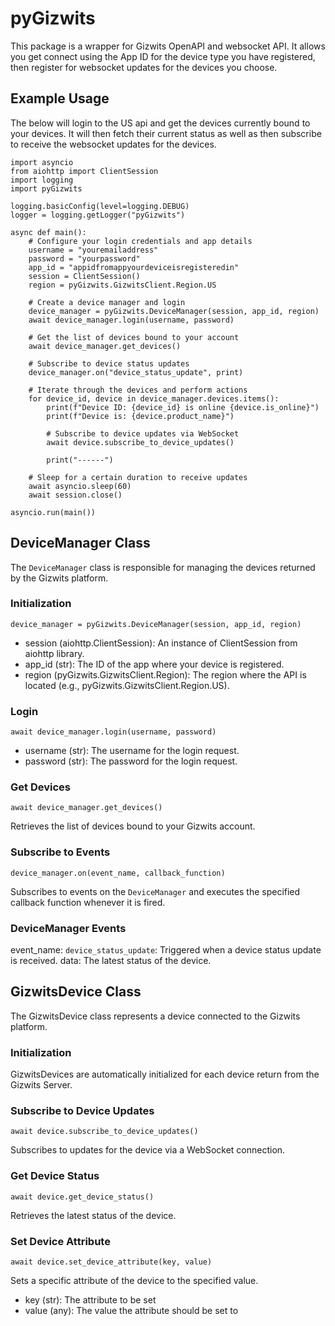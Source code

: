 # pyGizwits

This package is a wrapper for Gizwits OpenAPI and websocket API.
It allows you get connect using the App ID for the device type you have registered, then register for websocket updates for the devices you choose.

## Example Usage ##

The below will login to the US api and get the devices currently bound to your devices. It will then fetch their current status as well as then subscribe to receive the websocket updates for the devices.
```
import asyncio
from aiohttp import ClientSession
import logging
import pyGizwits

logging.basicConfig(level=logging.DEBUG)
logger = logging.getLogger("pyGizwits")

async def main():
    # Configure your login credentials and app details
    username = "youremailaddress"
    password = "yourpassword"
    app_id = "appidfromappyourdeviceisregisteredin"
    session = ClientSession()
    region = pyGizwits.GizwitsClient.Region.US

    # Create a device manager and login
    device_manager = pyGizwits.DeviceManager(session, app_id, region)
    await device_manager.login(username, password)

    # Get the list of devices bound to your account
    await device_manager.get_devices()

    # Subscribe to device status updates
    device_manager.on("device_status_update", print)

    # Iterate through the devices and perform actions
    for device_id, device in device_manager.devices.items():
        print(f"Device ID: {device_id} is online {device.is_online}")
        print(f"Device is: {device.product_name}")
        
        # Subscribe to device updates via WebSocket
        await device.subscribe_to_device_updates()

        print("------")

    # Sleep for a certain duration to receive updates
    await asyncio.sleep(60)
    await session.close()

asyncio.run(main())

```
## DeviceManager Class ##

The `DeviceManager` class is responsible for managing the devices returned by the Gizwits platform.

### Initialization ###

```
device_manager = pyGizwits.DeviceManager(session, app_id, region)
```

- session (aiohttp.ClientSession): An instance of ClientSession from aiohttp library.
- app_id (str): The ID of the app where your device is registered.
- region (pyGizwits.GizwitsClient.Region): The region where the API is located (e.g., pyGizwits.GizwitsClient.Region.US).

### Login ###

```
await device_manager.login(username, password)
```
- username (str): The username for the login request.
- password (str): The password for the login request.

### Get Devices ###

```
await device_manager.get_devices()
```
Retrieves the list of devices bound to your Gizwits account.

### Subscribe to Events ###

```
device_manager.on(event_name, callback_function)
```
Subscribes to events on the `DeviceManager` and executes the specified callback function whenever it is fired.

### DeviceManager Events ###
event_name: `device_status_update`: Triggered when a device status update is received.
data: The latest status of the device.

## GizwitsDevice Class ##
The GizwitsDevice class represents a device connected to the Gizwits platform.

### Initialization ###
GizwitsDevices are automatically initialized for each device return from the Gizwits Server.

### Subscribe to Device Updates ###
```
await device.subscribe_to_device_updates()
```
Subscribes to updates for the device via a WebSocket connection.

### Get Device Status ###
```
await device.get_device_status()
```
Retrieves the latest status of the device.

### Set Device Attribute ###
```
await device.set_device_attribute(key, value)
```
Sets a specific attribute of the device to the specified value.
- key (str): The attribute to be set
- value (any): The value the attribute should be set to
